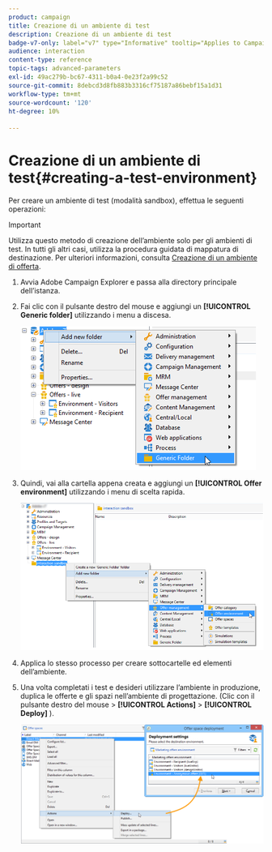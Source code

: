 ```yaml
---
product: campaign
title: Creazione di un ambiente di test
description: Creazione di un ambiente di test
badge-v7-only: label="v7" type="Informative" tooltip="Applies to Campaign Classic v7 only"
audience: interaction
content-type: reference
topic-tags: advanced-parameters
exl-id: 49ac279b-bc67-4311-b0a4-0e23f2a99c52
source-git-commit: 8debcd3d8fb883b3316cf75187a86bebf15a1d31
workflow-type: tm+mt
source-wordcount: '120'
ht-degree: 10%

---
```


# Creazione di un ambiente di test{#creating-a-test-environment}



Per creare un ambiente di test (modalità sandbox), effettua le seguenti operazioni:

>[!IMPORTANT]
>
>Utilizza questo metodo di creazione dell’ambiente solo per gli ambienti di test. In tutti gli altri casi, utilizza la procedura guidata di mappatura di destinazione. Per ulteriori informazioni, consulta [Creazione di un ambiente di offerta](../../interaction/using/live-design-environments.md#creating-an-offer-environment).

1. Avvia Adobe Campaign Explorer e passa alla directory principale dell’istanza.
1. Fai clic con il pulsante destro del mouse e aggiungi un **[!UICONTROL Generic folder]** utilizzando i menu a discesa.

   ![](assets/offer_env_creation_001.png)

1. Quindi, vai alla cartella appena creata e aggiungi un **[!UICONTROL Offer environment]** utilizzando i menu di scelta rapida.

   ![](assets/offer_env_creation_001bis.png)

1. Applica lo stesso processo per creare sottocartelle ed elementi dell’ambiente.
1. Una volta completati i test e desideri utilizzare l’ambiente in produzione, duplica le offerte e gli spazi nell’ambiente di progettazione. (Clic con il pulsante destro del mouse > **[!UICONTROL Actions]** > **[!UICONTROL Deploy]** ).

   ![](assets/migration_interaction_5.png)
